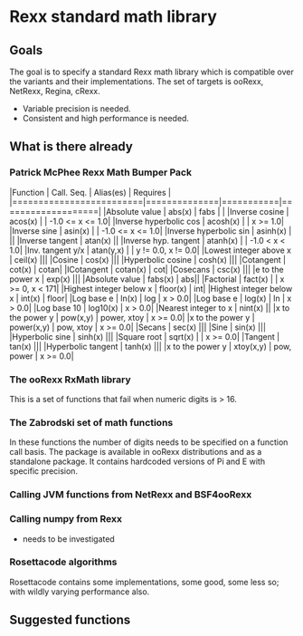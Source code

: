 # Rexx standard math library

## Goals

The goal is to specify a standard Rexx math library which is compatible over the variants and their implementations. The set of targets is ooRexx, NetRexx, Regina, cRexx.

- Variable precision is needed.
- Consistent and high performance is needed.

## What is there already

### Patrick McPhee Rexx Math Bumper Pack

|Function                 | Call. Seq.   | Alias(es) |       Requires    |
|=========================|==============|===========|===================|
|Absolute value           | abs(x)       |  fabs     | |
|Inverse cosine           | acos(x)      |            |   -1.0 <= x <= 1.0|
|Inverse hyperbolic cos   | acosh(x)     |             |     x >= 1.0|
|Inverse sine             | asin(x)      |             |  -1.0 <= x <= 1.0|
|Inverse hyperbolic sin   | asinh(x)     | ||
|Inverse tangent          | atan(x)      ||
|Inverse hyp. tangent     | atanh(x)     | |              -1.0 < x < 1.0|
|Inv. tangent y/x         | atan(y,x)    |  |             y != 0.0, x != 0.0|
|Lowest integer above x   | ceil(x)      |||
|Cosine                   | cos(x)       |||
|Hyperbolic cosine        | cosh(x)      |||
|Cotangent                | cot(x)       | cotan|
|ICotangent               | cotan(x)     | cot|
|Cosecans                 | csc(x)       |||
|e to the power x         | exp(x)       |||
|Absolute value           | fabs(x)      | abs||
|Factorial                | fact(x)      |      |        x >= 0, x < 171|
|Highest integer below x  | floor(x)     | int|
|Highest integer below x  | int(x)       | floor|
|Log base e               | ln(x)        | log   |       x > 0.0|
|Log base e               | log(x)       | ln     |      x > 0.0|
|Log base 10              | log10(x)     |               x > 0.0|
|Nearest integer to x     | nint(x)      ||
|x to the power y         | pow(x,y)     |  power, xtoy | x >= 0.0|
|x to the power y         | power(x,y)   |  pow, xtoy |   x >= 0.0|
|Secans                   | sec(x)       |||
|Sine                     | sin(x)       |||
|Hyperbolic sine          | sinh(x)      |||
|Square root              | sqrt(x)      |  |             x >= 0.0|
|Tangent                  | tan(x)       |||
|Hyperbolic tangent       | tanh(x)      |||
|x to the power y         | xtoy(x,y)    | pow, power |  x >= 0.0|


### The ooRexx RxMath library

This is a set of functions that fail when numeric digits is > 16.

### The Zabrodski set of math functions

In these functions the number of digits needs to be specified on a function call basis. The package is available in ooRexx distributions and as a standalone package. It contains hardcoded versions of Pi and E with specific precision.

### Calling JVM functions from NetRexx and BSF4ooRexx

### Calling numpy from Rexx

- needs to be investigated

### Rosettacode algorithms

Rosettacode contains some implementations, some good, some less so; with wildly varying performance also.

## Suggested functions


